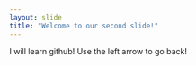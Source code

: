 ```yaml
---
layout: slide
title: "Welcome to our second slide!"
---
```

I will learn github!
Use the left arrow to go back!
